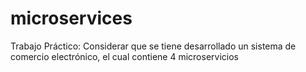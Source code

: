 # microservices
Trabajo Práctico: Considerar que se tiene desarrollado un sistema de comercio electrónico, el cual contiene 4 microservicios
